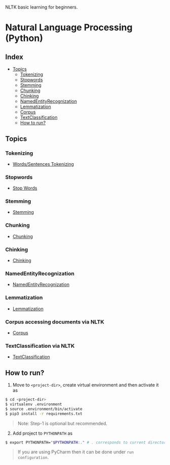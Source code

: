 #
NLTK basic learning for beginners.
# Natural Language  Processing (Python)

## Index
* [Topics](https://github.com/sanjusci/nltk-basic#topics)
  * [Tokenizing](https://github.com/sanjusci/nltk-basic#tokenizing)
  * [Stopwords](https://github.com/sanjusci/nltk-basic#stopwords)
  * [Stemming](https://github.com/sanjusci/nltk-basic#stemming)
  * [Chunking](https://github.com/sanjusci/nltk-basic#chunking)
  * [Chinking](https://github.com/sanjusci/nltk-basic#chinking)
  * [NamedEntityRecognization](https://github.com/sanjusci/nltk-basic#namedentityrecognization)
  * [Lemmatization](https://github.com/sanjusci/nltk-basic#lemmatization)
  * [Corpus](https://github.com/sanjusci/nltk-basic#corpus)
  * [TextClassification](https://github.com/sanjusci/nltk-basic#TextClassification)
  * [How to run?](https://github.com/sanjusci/nltk-basic#how-to-run)

## Topics

### Tokenizing
* [Words/Sentences Tokenizing](https://github.com/sanjusci/nltk-basic/blob/master/tokenizing.py)

### Stopwords
* [Stop Words](https://github.com/sanjusci/nltk-basic/blob/master/stopwords.py)

### Stemming
* [Stemming](https://github.com/sanjusci/nltk-basic/blob/master/stemming.py)

### Chunking
* [Chunking](https://github.com/sanjusci/nltk-basic/blob/master/chunking.py)

### Chinking
* [Chinking](https://github.com/sanjusci/nltk-basic/blob/master/chinking.py)

### NamedEntityRecognization
* [NamedEntityRecognization](https://github.com/sanjusci/nltk-basic/blob/master/ner.py)

### Lemmatization
* [Lemmatization](https://github.com/sanjusci/nltk-basic/blob/master/lemmatization.py)

### Corpus accessing documents via NLTK
* [Corpus](https://github.com/sanjusci/nltk-basic/blob/master/corpus.py)

### TextClassification via NLTK
* [TextClassification](https://github.com/sanjusci/nltk-basic/blob/master/text_classification.py)

## How to run?
1. Move to ```<project-dir>```, create virtual environment and then activate it as

```sh
$ cd <project-dir>
$ virtualenv .environment
$ source .environment/bin/activate
$ pip3 install -r requirements.txt
```
>Note: Step-1 is optional but recommended.

2. Add project to ```PYTHONPATH``` as 

```sh 
$ export PYTHONPATH="$PYTHONPATH:." # . corresponds to current directory(project-dir)
```

> If you are using PyCharm then it can be done under `run configuration`.
